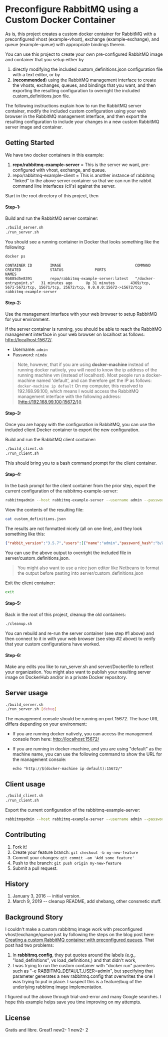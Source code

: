 # Preconfigure RabbitMQ using a Custom Docker Container

As is, this project creates a custom docker container for RabbitMQ with a preconfigured vhost (example-vhost), exchange (example-exchange), and queue (example-queue) with appropriate bindings therein.

You can use this project to create your own pre-configured RabbitMQ image and container that you setup either by

1. directly modifying the included custom_definitions.json configuration file with a text editor, or by
2. (**recommended**) using the RabbitMQ management interface to create the vhosts, exchanges, queues, and bindings that you want, and then exporting the resulting configuration to overright the included custom_definitions.json file.

The following instructions explain how to run the RabbitMQ server container, modify the included custom configuration using your web browser in the RabbitMQ management interface, and then export the resulting configuration to include your changes in a new custom RabbitMQ server image and container.

## Getting Started

We have two docker containers in this example:

1. **repo/rabbitmq-example-server** = This is the server we want, pre-configured with vhost, exchange, and queue.
2. repo/rabbitmq-example-client = This is another instance of rabbitmq "linked" to the above server container so that we can run the rabbit command line interfaces (cli's) against the server.

Start in the root directory of this project, then

#### Step-1:

Build and run the RabbitMQ server container:

```bash
./build_server.sh
./run_server.sh
```

You should see a running container in Docker that looks something like the following:

```bash
docker ps
```

```
CONTAINER ID        IMAGE                                 COMMAND                  CREATED             STATUS              PORTS                                                                     NAMES
9b885d5e8391        repo/rabbitmq-example-server:latest   "/docker-entrypoint.s"   31 minutes ago      Up 31 minutes       4369/tcp, 5671-5672/tcp, 15671/tcp, 25672/tcp, 0.0.0.0:15672->15672/tcp   rabbitmq-example-server
```

#### Step-2:

Use the management interface with your web browser to setup RabbitMQ for your environment.

If the server container is running, you should be able to reach the RabbitMQ management interface in your web browser on localhost as follows: [http://localhost:15672/]().

* Username: `admin`
* Password: `nimda`

> Note, however, that if you are using **docker-machine** instead of running docker natively, you will need to know the ip address of the running machine vm (instead of localhost). Most people run a docker-machine named 'default', and can therefore get the IP as follows:
>  ```docker-machine ip default```
> On my computer, this resolved to 192.168.99.100, which means I would access the RabbitMQ management interface with the following address: [http://192.168.99.100:15672/]()

#### Step-3:

Once you are happy with the configuration in RabbitMQ, you can use the included client Docker container to export the new configuration.

Build and run the RabbitMQ client container:

```bash
./build_client.sh
./run_client.sh
```
This should bring you to a bash command prompt for the client container.

#### Step-4:

In the bash prompt for the client container from the prior step, export the current configuration of the rabbitmq-example-server:

```bash
rabbitmqadmin --host rabbitmq-example-server --username admin --password nimda export custom_definitions.json
```

View the contents of the resulting file:

```bash
cat custom_definitions.json
```

The results are not formatted nicely (all on one line), and they look something like this:

```json
{"rabbit_version":"3.5.7","users":[{"name":"admin","password_hash":"b/XedHeZ8AVWttrmlrs5Mjl+eKI=","tags":"administrator"}],"vhosts":[{"name":"/"},{"name":"example-vhost"}],"permissions":[{"user":"admin","vhost":"/","configure":".*","write":".*","read":".*"},{"user":"admin","vhost":"example-vhost","configure":".*","write":".*","read":".*"}],"parameters":[],"policies":[],"queues":[{"name":"example-queue","vhost":"example-vhost","durable":true,"auto_delete":false,"arguments":{"x-max-length":5}}],"exchanges":[{"name":"example-exchange","vhost":"example-vhost","type":"fanout","durable":true,"auto_delete":false,"internal":false,"arguments":{}}],"bindings":[{"source":"example-exchange","vhost":"example-vhost","destination":"example-queue","destination_type":"queue","routing_key":"","arguments":{}}]}
```

You can use the above output to overright the included file in server/custom_definitions.json. 
> You might also want to use a nice json editor like Netbeans to format the output before pasting into server/custom_definitions.json

Exit the client container:

```bash
exit
```

#### Step-5:

Back in the root of this project, cleanup the old containers:

```bash
./cleanup.sh
```

You can rebuild and re-run the server container (see step #1 above) and then connect to it in with your web browser (see step #2 above) to verify that your custom configurations have worked.

#### Step-6:

Make any edits you like to run_server.sh and server/Dockerfile to reflect your organization. You might also want to publish your resulting server image on DockerHub and/or in a private Docker repository.

## Server usage

```bash
./build_server.sh
./run_server.sh [debug]
```
The management console should be running on port 15672. The base URL differs depending on your environment:

* If you are running docker natively, you can access the management console from here: [http://localhost:15672/](http://localhost:15672/)
* If you are running in docker-machine, and you are using "default" as the machine name, you can use the following command to show the URL for the management console:

   ```echo "http://$(docker-machine ip default):15672/"```

## Client usage

```bash
./build_client.sh
./run_client.sh
```

Export the current configuration of the rabbitmq-example-server:

```bash
rabbitmqadmin --host rabbitmq-example-server --username admin --password nimda export custom_definitions.json
```

## Contributing

1. Fork it!
2. Create your feature branch: `git checkout -b my-new-feature`
3. Commit your changes: `git commit -am 'Add some feature'`
4. Push to the branch: `git push origin my-new-feature`
5. Submit a pull request.

## History

1. January 3, 2016 -- initial version.
2. March 9, 2019 -- cleanup README, add shebang, other consmetic stuff.

## Background Story

I couldn't make a custom rabbitmq image work with preconfigured vhost/exchange/queue just by following the steps on the blog post here: [Creating a custom RabbitMQ container with preconfigured queues](http://devops.datenkollektiv.de/creating-a-custom-rabbitmq-container-with-preconfigured-queues.html). That post had two problems:

1. In **rabbitmq.config**, they put quotes around the labels (e.g., "load_definitions", vs load_definitions,) and that didn't work,
2. I was trying to run the custom container with "docker run" paremters such as "-e RABBITMQ_DEFAULT_USER=admin", but specifying that parameter generates a new rabbitmq.config that overwrites the one I was trying to put in place. I suspect this is a feature/bug of the underlying rabbitmq image implementation.

I figured out the above through trial-and-error and many Google searches. I hope this example helps save you time improving on my attempts.

## License

Gratis and libre.
Great1
new2- 1
new2- 2
